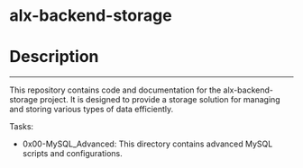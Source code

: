 # alx-backend-storage
# Description
<hr />
<p>This repository contains code and documentation for the alx-backend-storage project. It is designed to provide a storage solution for managing and storing various types of data efficiently.</p>

<article>
<p>Tasks:</h3>
<ul>
<li>0x00-MySQL_Advanced: This directory contains advanced MySQL scripts and configurations.</li>
</ul>
</article>
